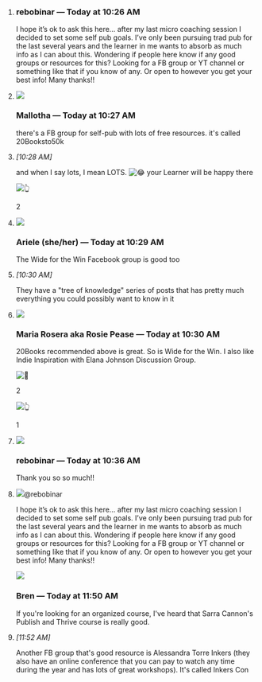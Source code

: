 1.  ### rebobinar _—_ Today at 10:26 AM
    
    I hope it’s ok to ask this here… after my last micro coaching session I decided to set some self pub goals. I’ve only been pursuing trad pub for the last several years and the learner in me wants to absorb as much info as I can about this. Wondering if people here know if any good groups or resources for this? Looking for a FB group or YT channel or something like that if you know of any. Or open to however you get your best info! Many thanks!!
    
2.  ![](https://cdn.discordapp.com/avatars/257147689383231488/ab2ce85f1d883f2e066c3ac6954d2919.webp?size=160)
    
    ### Mallotha _—_ Today at 10:27 AM
    
    there's a FB group for self-pub with lots of free resources. it's called 20Booksto50k
    
3.  _[_10:28 AM_]_
    
    and when I say lots, I mean LOTS. ![😂](https://discord.com/assets/6201503f3aa918470a2190b36d1e196f.svg) your Learner will be happy there
    
    ![👆](https://discord.com/assets/863d47ae4fdda4d783c57dd9c496b7d6.svg)
    
    2
    
4.  ![](https://cdn.discordapp.com/avatars/245208871679819776/2addace08cdd65ef9bed221329e41a97.webp?size=160)
    
    ### Ariele (she/her) _—_ Today at 10:29 AM
    
    The Wide for the Win Facebook group is good too
    
5.  _[_10:30 AM_]_
    
    They have a "tree of knowledge" series of posts that has pretty much everything you could possibly want to know in it
    
6.  ![](https://cdn.discordapp.com/avatars/752516795335966721/7a4a110cc92b6af2e71319058bb621cd.webp?size=160)
    
    ### Maria Rosera aka Rosie Pease _—_ Today at 10:30 AM
    
    20Books recommended above is great. So is Wide for the Win. I also like Indie Inspiration with Elana Johnson Discussion Group.
    
    ![💯](https://discord.com/assets/db009c8fa13d0f303df266e9d42c8e30.svg)
    
    2
    
    ![👆](https://discord.com/assets/863d47ae4fdda4d783c57dd9c496b7d6.svg)
    
    1
    
7.  ![](https://cdn.discordapp.com/avatars/780707722291052555/e4267419b5865c18368d983f4c43e698.webp?size=160)
    
    ### rebobinar _—_ Today at 10:36 AM
    
    Thank you so so much!!
    
8.  ![](https://cdn.discordapp.com/avatars/780707722291052555/e4267419b5865c18368d983f4c43e698.webp?size=32)@rebobinar
    
    I hope it’s ok to ask this here… after my last micro coaching session I decided to set some self pub goals. I’ve only been pursuing trad pub for the last several years and the learner in me wants to absorb as much info as I can about this. Wondering if people here know if any good groups or resources for this? Looking for a FB group or YT channel or something like that if you know of any. Or open to however you get your best info! Many thanks!!
    
    ![](https://cdn.discordapp.com/avatars/712608340038909963/d05fd8f92a89769ad5f57d64f83240c3.webp?size=160)
    
    ### Bren _—_ Today at 11:50 AM
    
    If you're looking for an organized course, I've heard that Sarra Cannon's Publish and Thrive course is really good.
    
9.  _[_11:52 AM_]_
    
    Another FB group that's good resource is Alessandra Torre Inkers (they also have an online conference that you can pay to watch any time during the year and has lots of great workshops). It's called Inkers Con